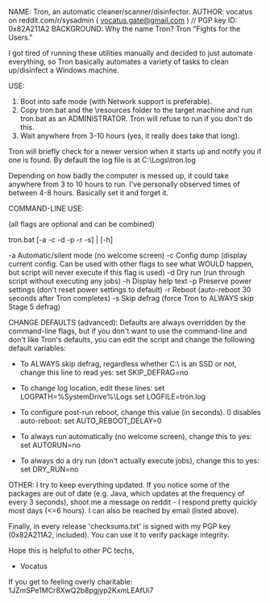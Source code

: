 NAME:        Tron, an automatic cleaner/scanner/disinfector.
AUTHOR:      vocatus on reddit.com/r/sysadmin ( vocatus.gate@gmail.com ) // PGP key ID: 0x82A211A2
BACKGROUND:  Why the name Tron? Tron "Fights for the Users."

I got tired of running these utilities manually and decided to just automate everything, so Tron basically automates a variety of tasks to clean up/disinfect a Windows machine.


USE:

1. Boot into safe mode (with Network support is preferable).
2. Copy tron.bat and the \resources folder to the target machine and run tron.bat as an ADMINISTRATOR. Tron will refuse to run if you don't do this.
3. Wait anywhere from 3-10 hours (yes, it really does take that long).

Tron will briefly check for a newer version when it starts up and notify you if one is found.
By default the log file is at C:\Logs\tron.log

Depending on how badly the computer is messed up, it could take anywhere from 3 to 10 hours to run. I've personally observed times of between 4-8 hours. Basically set it and forget it.


COMMAND-LINE USE:

(all flags are optional and can be combined)

 tron.bat [-a -c -d -p -r -s] | [-h]

  -a  Automatic/silent mode (no welcome screen)
  -c  Config dump (display current config. Can be used with other
      flags to see what WOULD happen, but script will never execute
      if this flag is used)
  -d  Dry run (run through script without executing any jobs)
  -h  Display help text
  -p  Preserve power settings (don't reset power settings to default)
  -r  Reboot (auto-reboot 30 seconds after Tron completes)
  -s  Skip defrag (force Tron to ALWAYS skip Stage 5 defrag)


CHANGE DEFAULTS (advanced):
Defaults are always overridden by the command-line flags, but if you don't want to use the command-line and don't like Tron's defaults, you can edit the script and change the following default variables:

  - To ALWAYS skip defrag, regardless whether C:\ is an SSD or not, change this line to read yes:
       set SKIP_DEFRAG=no
 
  - To change log location, edit these lines:
       set LOGPATH=%SystemDrive%\Logs
       set LOGFILE=tron.log
	   
  - To configure post-run reboot, change this value (in seconds). 0 disables auto-reboot:
       set AUTO_REBOOT_DELAY=0

  - To always run automatically (no welcome screen), change this to yes:
       set AUTORUN=no
  
  - To always do a dry run (don't actually execute jobs), change this to yes:
       set DRY_RUN=no

OTHER:
I try to keep everything updated. If you notice some of the packages are out of date (e.g. Java, which updates at the frequency of every 3 seconds), shoot me a message on reddit - I respond pretty quickly most days (<=6 hours). I can also be reached by email (listed above).

Finally, in every release 'checksums.txt' is signed with my PGP key (0x82A211A2, included). You can use it to verify package integrity.

Hope this is helpful to other PC techs,

 - Vocatus

If you get to feeling overly charitable:
1JZmSPe1MCr8XwQ2b8pgjyp2KxmLEAfUi7
